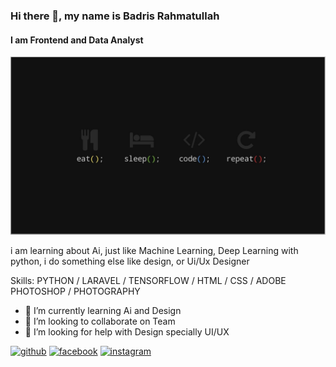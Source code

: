 ### Hi there 👋, my name is Badris Rahmatullah
#### I am Frontend and Data Analyst
![I am Frontend and Data Analyst](https://github.com/BadrisRahmatullah/BadrisRahmatullah/blob/main/45694383_1741334032638150_9109087410989301760_n.jpg)

i am learning about Ai, just like Machine Learning, Deep Learning with python, i do something else like design, or Ui/Ux Designer

Skills: PYTHON / LARAVEL / TENSORFLOW / HTML / CSS / ADOBE PHOTOSHOP / PHOTOGRAPHY

- 🌱 I’m currently learning Ai and Design 
- 👯 I’m looking to collaborate on Team 
- 🤔 I’m looking for help with Design specially UI/UX 


[<img src='https://cdn.jsdelivr.net/npm/simple-icons@3.0.1/icons/github.svg' alt='github' height='40'>](https://github.com/BadrisRahmatullah)  [<img src='https://cdn.jsdelivr.net/npm/simple-icons@3.0.1/icons/facebook.svg' alt='facebook' height='40'>](https://www.facebook.com/badrisrahmatullah)  [<img src='https://cdn.jsdelivr.net/npm/simple-icons@3.0.1/icons/instagram.svg' alt='instagram' height='40'>](https://www.instagram.com/badrisrahmatullah/)  

